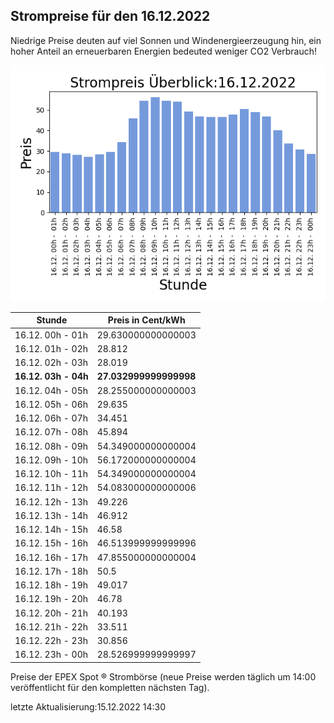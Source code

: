 
## Strompreise für den 16.12.2022

Niedrige Preise deuten auf viel Sonnen und Windenergieerzeugung hin, ein hoher Anteil an erneuerbaren Energien bedeuted weniger CO2 Verbrauch!

![Strompreis übersicht](imgs/strompreis_uebersicht.png)

| Stunde | Preis in Cent/kWh |
|---|---|
| 16.12. 00h -  01h | 29.630000000000003 | 
| 16.12. 01h -  02h | 28.812 | 
| 16.12. 02h -  03h | 28.019 | 
| **16.12. 03h -  04h** | **27.032999999999998** | 
| 16.12. 04h -  05h | 28.255000000000003 | 
| 16.12. 05h -  06h | 29.635 | 
| 16.12. 06h -  07h | 34.451 | 
| 16.12. 07h -  08h | 45.894 | 
| 16.12. 08h -  09h | 54.349000000000004 | 
| 16.12. 09h -  10h | 56.172000000000004 | 
| 16.12. 10h -  11h | 54.349000000000004 | 
| 16.12. 11h -  12h | 54.083000000000006 | 
| 16.12. 12h -  13h | 49.226 | 
| 16.12. 13h -  14h | 46.912 | 
| 16.12. 14h -  15h | 46.58 | 
| 16.12. 15h -  16h | 46.513999999999996 | 
| 16.12. 16h -  17h | 47.855000000000004 | 
| 16.12. 17h -  18h | 50.5 | 
| 16.12. 18h -  19h | 49.017 | 
| 16.12. 19h -  20h | 46.78 | 
| 16.12. 20h -  21h | 40.193 | 
| 16.12. 21h -  22h | 33.511 | 
| 16.12. 22h -  23h | 30.856 | 
| 16.12. 23h -  00h | 28.526999999999997 | 

Preise der EPEX Spot ® Strombörse (neue Preise werden täglich um 14:00 veröffentlicht für den kompletten nächsten Tag).

letzte Aktualisierung:15.12.2022 14:30